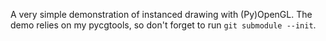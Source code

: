A very simple demonstration of instanced drawing with (Py)OpenGL. The demo relies on my pycgtools, so don't forget to run `git submodule --init`.